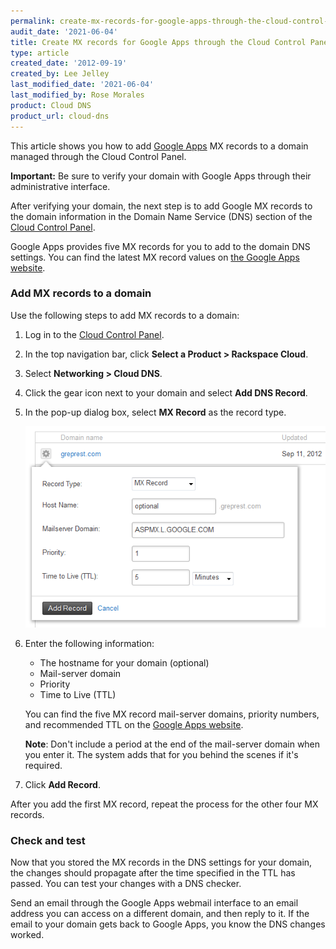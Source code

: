```yaml
---
permalink: create-mx-records-for-google-apps-through-the-cloud-control-panel
audit_date: '2021-06-04'
title: Create MX records for Google Apps through the Cloud Control Panel
type: article
created_date: '2012-09-19'
created_by: Lee Jelley
last_modified_date: '2021-06-04'
last_modified_by: Rose Morales
product: Cloud DNS
product_url: cloud-dns
---
```


This article shows you how to add [Google Apps](https://www.google.com/enterprise/apps/business/pricing.html)
MX records to a domain managed through the Cloud Control Panel.

**Important:** Be sure to verify your domain with Google Apps through their
administrative interface.

After verifying your domain, the next step is to add Google MX records
to the domain information in the Domain Name Service (DNS) section of the
[Cloud Control Panel](https://login.rackspace.com/).

Google Apps provides five MX records for you to add to the domain DNS settings. You
can find the latest MX record values on [the Google Apps website](https://support.google.com/a/bin/answer.py?hl=en&answer=174125).

### Add MX records to a domain

Use the following steps to add MX records to a domain:

1. Log in to the [Cloud Control Panel](https://login.rackspace.com/).

2. In the top navigation bar, click **Select a Product > Rackspace Cloud**.

3. Select **Networking > Cloud DNS**.

4. Click the gear icon next to your domain and select **Add DNS Record**.

5. In the pop-up dialog box, select **MX Record** as the record type.

    <img src="addrecord.png" alt="" title="">

6. Enter the following information:

    - The hostname for your domain (optional)
    - Mail-server domain
    - Priority
    - Time to Live (TTL)

   You can find the five MX record mail-server domains, priority numbers, and
   recommended TTL on the [Google Apps website](https://support.google.com/a/answer/174125?hl=en).

   **Note**: Don't include a period at the end of the mail-server domain when you
   enter it. The system adds that for you behind the scenes if it's required.

7. Click **Add Record**.

After you add the first MX record, repeat the process for the other four MX
records.

### Check and test

Now that you stored the MX records in the DNS settings for your
domain, the changes should propagate after the time specified in the TTL has
passed. You can test your changes with a DNS checker.

Send an email through the Google Apps webmail interface to an email address you
can access on a different domain, and then reply to it. If the email to your domain
gets back to Google Apps, you know the DNS changes worked.
